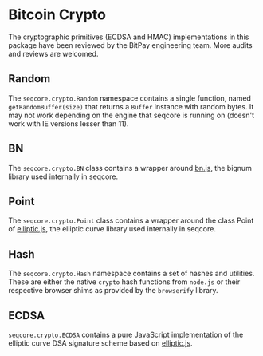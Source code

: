 # Bitcoin Crypto
The cryptographic primitives (ECDSA and HMAC) implementations in this package have been reviewed by the BitPay engineering team. More audits and reviews are welcomed.

## Random
The `seqcore.crypto.Random` namespace contains a single function, named `getRandomBuffer(size)` that returns a `Buffer` instance with random bytes. It may not work depending on the engine that seqcore is running on (doesn't work with IE versions lesser than 11).

## BN
The `seqcore.crypto.BN` class contains a wrapper around [bn.js](https://github.com/indutny/bn.js), the bignum library used internally in seqcore.

## Point
The `seqcore.crypto.Point` class contains a wrapper around the class Point of [elliptic.js](https://github.com/indutny/elliptic), the elliptic curve library used internally in seqcore.

## Hash
The `seqcore.crypto.Hash` namespace contains a set of hashes and utilities. These are either the native `crypto` hash functions from `node.js` or their respective browser shims as provided by the `browserify` library.

## ECDSA
`seqcore.crypto.ECDSA` contains a pure JavaScript implementation of the elliptic curve DSA signature scheme based on [elliptic.js](https://github.com/indutny/elliptic).
